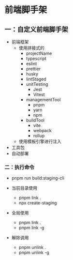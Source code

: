 # 前端脚手架

## 一：自定义前端脚手架

- 前端框架
  - 使用拼接式的
    - projectName
    - typescript
    - eslint
    - prettier
    - husky
    - lintStaged
    - unitTesting
      - Jest
      - Vitest
    - managementTool
      - pnpm
      - yarn
      - npm
    - buildTool
      - vite
      - webpack
      - rollup
  - 使用模板引擎进行注入
- 工具包
- 自动部署

### 二：执行命令

- pnpm run build:staging-cli

- 当前目录使用
  - pnpm link .
  - npx create-staging
- 全局使用
  - pnpm link .
  - pnpm link -g
- 解除调用
  - pnpm unlink .
  - pnpm unlink -g
